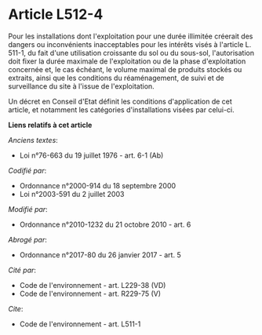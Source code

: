 # Article L512-4

Pour les installations dont l'exploitation pour une durée illimitée créerait des dangers ou inconvénients inacceptables pour
les intérêts visés à l'article L. 511-1, du fait d'une utilisation croissante du sol ou du sous-sol, l'autorisation doit
fixer la durée maximale de l'exploitation ou de la phase d'exploitation concernée et, le cas échéant, le volume maximal de
produits stockés ou extraits, ainsi que les conditions du réaménagement, de suivi et de surveillance du site à l'issue de
l'exploitation. 

Un décret en Conseil d'Etat définit les conditions d'application de cet article, et notamment les catégories d'installations
visées par celui-ci.

**Liens relatifs à cet article**

_Anciens textes_:

  - Loi n°76-663 du 19 juillet 1976 - art. 6-1 (Ab)

_Codifié par_:

  - Ordonnance n°2000-914 du 18 septembre 2000
  - Loi n°2003-591 du 2 juillet 2003

_Modifié par_:

  - Ordonnance n°2010-1232 du 21 octobre 2010 - art. 6

_Abrogé par_:

  - Ordonnance n°2017-80 du 26 janvier 2017 - art. 5

_Cité par_:

  - Code de l'environnement - art. L229-38 (VD)
  - Code de l'environnement - art. R229-75 (V)

_Cite_:

  - Code de l'environnement - art. L511-1
